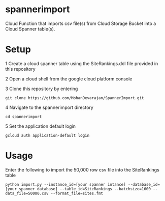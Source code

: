 # spannerimport
Cloud Function that imports csv file(s) from Cloud Storage Bucket into a Cloud Spanner table(s).

# Setup

1 Create a cloud spanner table using the SiteRankings.ddl file provided in this repository

2 Open a cloud shell from the google cloud platform console

3 Clone this repository by entering

    git clone https://github.com/MohanDevarajan/SpannerImport.git

4 Navigate to the spannerimport directory

    cd spannerimport

5 Set the application default login

    gcloud auth application-default login

# Usage

Enter the following to import the 50,000 row csv file into the SiteRankings table

    python import.py --instance_id=[your spanner intance] --database_id=[your spanner database] --table_id=SiteRankings --batchsize=1600 --data_file=50000.csv --format_file=sites.fmt
    
